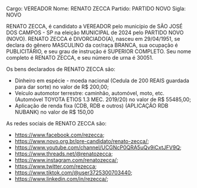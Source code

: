 Cargo: VEREADOR
Nome: RENATO ZECCA
Partido: PARTIDO NOVO
Sigla: NOVO

RENATO ZECCA, é candidato a VEREADOR pelo município de SÃO JOSÉ DOS CAMPOS - SP na eleição MUNICIPAL de 2024 pelo PARTIDO NOVO (NOVO).
RENATO ZECCA é DIVORCIADO(A), nasceu em 29/04/1951, se declara do gênero MASCULINO da cor/raça BRANCA, sua ocupação é PUBLICITÁRIO, e seu grau de instrução é SUPERIOR COMPLETO.
Seu nome completo é RENATO ZECCA, e seu número de urna é 30051.

Os bens declarados de RENATO ZECCA são: 
- Dinheiro em espécie - moeda nacional (Cedula de 200 REAIS guardada para dar sorte) no valor de R$ 200,00;
- Veículo automotor terrestre: caminhão, automóvel, moto, etc. (Automóvel TOYOTA ETIOS 1.3 MEC. 2019/20) no valor de R$ 55485,00;
- Aplicação de renda fixa (CDB, RDB e outros) (APLICAÇÃO RDB NUBANK) no valor de R$ 150,00

As redes sociais de RENATO ZECCA são:
- https://www.facebook.com/rezecca;
- https://www.novo.org.br/pre-candidato/renato-zecca/;
- https://www.youtube.com/channel/UCGNcP0QRA5uQv9iCxtJFV9Q;
- https://www.threads.net/@renatozecca;
- https://www.instagram.com/renatozecca/;
- https://www.twitter.com/rezecca;
- https://www.tiktok.com/@user3725300703440;
- https://www.linkedin.com/in/rezecca/;